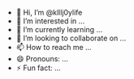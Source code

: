 - 👋 Hi, I’m @klllj0ylife
- 👀 I’m interested in ...
- 🌱 I’m currently learning ...
- 💞️ I’m looking to collaborate on ...
- 📫 How to reach me ...
- 😄 Pronouns: ...
- ⚡ Fun fact: ...

<!---
klllj0ylife/klllj0ylife is a ✨ special ✨ repository because its `README.md` (this file) appears on your GitHub profile.
You can click the Preview link to take a look at your changes.
--->
